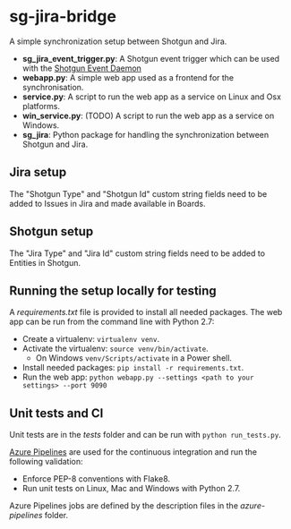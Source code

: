 # sg-jira-bridge

A simple synchronization setup between Shotgun and Jira.


-  **sg_jira_event_trigger.py**: A Shotgun event trigger which can be used with the [Shotgun Event Daemon](https://github.com/shotgunsoftware/shotgunEvents)
- **webapp.py**: A simple web app used as a frontend for the synchronisation.
- **service.py**: A script to run the web app as a service on Linux and Osx platforms.
- **win_service.py**:  (TODO) A script to run the web app as a service on Windows.
- **sg_jira**: Python package for handling the synchronization between Shotgun and Jira.


## Jira setup

The "Shotgun Type" and "Shotgun Id" custom string fields need to be added to Issues in Jira
and made available in Boards. 

## Shotgun setup
The "Jira Type" and "Jira Id" custom string fields need to be added to Entities in Shotgun.

## Running the setup locally for testing
 
 A _requirements.txt_ file is provided to install all needed packages. 
 The web app can be run from the command line with Python 2.7:
 - Create a virtualenv: `virtualenv venv`.
 - Activate the virtualenv: `source venv/bin/activate`.
   - On Windows `venv/Scripts/activate` in a Power shell.
- Install needed packages: `pip install -r requirements.txt`.
- Run the web app: `python webapp.py --settings <path to your settings> --port 9090`

## Unit tests and CI
Unit tests are in the _tests_ folder and can be run with `python run_tests.py`.

[Azure Pipelines](https://github.com/marketplace/azure-pipelines) are used for the continuous integration and run the following validation:
- Enforce PEP-8 conventions with Flake8.
- Run unit tests on Linux, Mac and Windows with Python 2.7.

Azure Pipelines jobs are defined by the description files in the _azure-pipelines_ folder.
